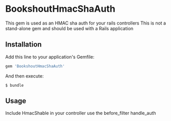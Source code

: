 # BookshoutHmacShaAuth

This gem is used as an HMAC sha auth for your rails controllers
This is not a stand-alone gem and should be used with a Rails application

## Installation

Add this line to your application's Gemfile:

```ruby
gem 'BookshoutHmacShaAuth'
```

And then execute:

    $ bundle

## Usage

Include HmacShable in your controller use the before_filter
handle_auth

